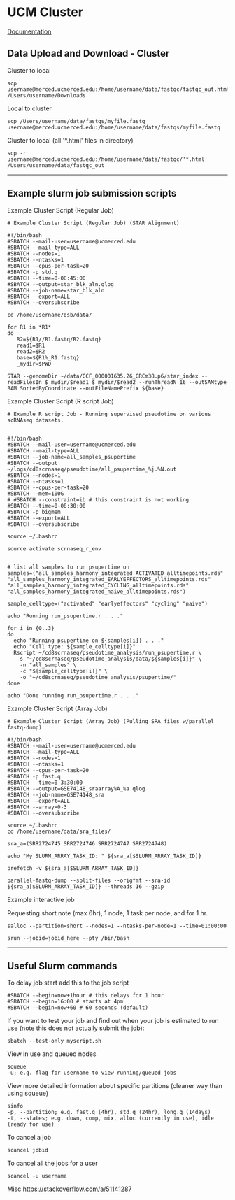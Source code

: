 # UCM Cluster

[Documentation](https://ucmerced.github.io/hpc_docs/#/)


## Data Upload and Download - Cluster

Cluster to local

    scp username@merced.ucmerced.edu:/home/username/data/fastqc/fastqc_out.html /Users/username/Downloads

Local to cluster

    scp /Users/username/data/fastqs/myfile.fastq username@merced.ucmerced.edu:/home/username/data/fastqs/myfile.fastq
    
Cluster to local (all '*.html' files in directory) 

    scp -r username@merced.ucmerced.edu:/home/username/data/fastqc/'*.html' /Users/username/data/fastqc_out

---
## Example slurm job submission scripts

Example Cluster Script (Regular Job)

    # Example Cluster Script (Regular Job) (STAR Alignment)

    #!/bin/bash
    #SBATCH --mail-user=username@ucmerced.edu
    #SBATCH --mail-type=ALL
    #SBATCH --nodes=1
    #SBATCH --ntasks=1
    #SBATCH --cpus-per-task=20
    #SBATCH -p std.q
    #SBATCH --time=0-08:45:00
    #SBATCH --output=star_blk_aln.qlog
    #SBATCH --job-name=star_blk_aln
    #SBATCH --export=ALL
    #SBATCH --oversubscribe

    cd /home/username/qsb/data/

    for R1 in *R1*
    do
       R2=${R1//R1.fastq/R2.fastq}
       read1=$R1
       read2=$R2
       base=${R1%_R1.fastq}
       _mydir=$PWD

    STAR --genomeDir ~/data/GCF_000001635.26_GRCm38.p6/star_index --readFilesIn $_mydir/$read1 $_mydir/$read2 --runThreadN 16 --outSAMtype BAM SortedByCoordinate --outFileNamePrefix ${base}


Example Cluster Script (R script Job)

    # Example R script Job - Running supervised pseudotime on various scRNAseq datasets.

    
    #!/bin/bash
    #SBATCH --mail-user=username@ucmerced.edu  
    #SBATCH --mail-type=ALL
    #SBATCH --job-name=all_samples_psupertime
    #SBATCH --output ~/logs/cd8scrnaseq/pseudotime/all_psupertime_%j.%N.out
    #SBATCH --nodes=1
    #SBATCH --ntasks=1
    #SBATCH --cpus-per-task=20
    #SBATCH --mem=100G
    # #SBATCH --constraint=ib # this constraint is not working
    #SBATCH --time=0-08:30:00
    #SBATCH -p bigmem
    #SBATCH --export=ALL
    #SBATCH --oversubscribe
    
    source ~/.bashrc
    
    source activate scrnaseq_r_env
    
    
    # list all samples to run psupertime on
    samples=("all_samples_harmony_integrated_ACTIVATED_alltimepoints.rds" "all_samples_harmony_integrated_EARLYEFFECTORS_alltimepoints.rds" "all_samples_harmony_integrated_CYCLING_alltimepoints.rds" "all_samples_harmony_integrated_naive_alltimepoints.rds")
    
    sample_celltype=("activated" "earlyeffectors" "cycling" "naive")
    
    echo "Running run_psupertime.r . . ."
    
    for i in {0..3}
    do
      echo "Running psupertime on ${samples[i]} . . ."
      echo "Cell type: ${sample_celltype[i]}"
      Rscript ~/cd8scrnaseq/pseudotime_analysis/run_psupertime.r \
       -s "~/cd8scrnaseq/pseudotime_analysis/data/${samples[i]}" \
        -n "all_samples" \
        -c "${sample_celltype[i]}" \
        -o "~/cd8scrnaseq/pseudotime_analysis/psupertime/"
    done
    
    echo "Done running run_psupertime.r . . ."


Example Cluster Script (Array Job)

    # Example Cluster Script (Array Job) (Pulling SRA files w/parallel fastq-dump)

    #!/bin/bash
    #SBATCH --mail-user=username@ucmerced.edu
    #SBATCH --mail-type=ALL
    #SBATCH --nodes=1
    #SBATCH --ntasks=1
    #SBATCH --cpus-per-task=20
    #SBATCH -p fast.q
    #SBATCH --time=0-3:30:00
    #SBATCH --output=GSE74148_sraarray%A_%a.qlog
    #SBATCH --job-name=GSE74148_sra
    #SBATCH --export=ALL
    #SBATCH --array=0-3
    #SBATCH --oversubscribe

    source ~/.bashrc
    cd /home/username/data/sra_files/

    sra_a=(SRR2724745 SRR2724746 SRR2724747 SRR2724748)

    echo "My SLURM_ARRAY_TASK_ID: " ${sra_a[$SLURM_ARRAY_TASK_ID]}

    prefetch -v ${sra_a[$SLURM_ARRAY_TASK_ID]}

    parallel-fastq-dump --split-files --origfmt --sra-id ${sra_a[$SLURM_ARRAY_TASK_ID]} --threads 16 --gzip



Example interactive job

Requesting short note (max 6hr), 1 node, 1 task per node, and for 1 hr.

    salloc --partition=short --nodes=1 --ntasks-per-node=1 --time=01:00:00

    srun --jobid=jobid_here --pty /bin/bash



---
## Useful Slurm commands

To delay job start add this to the job script

    #SBATCH --begin=now+1hour # this delays for 1 hour
    #SBATCH --begin=16:00 # starts at 4pm
    #SBATCH --begin=now+60 # 60 seconds (default)

If you want to test your job and find out when your job is estimated to run use (note this does not actually submit the job):

    sbatch --test-only myscript.sh

View in use and queued nodes

    squeue
    -u; e.g. flag for username to view running/queued jobs


View more detailed information about specific partitions (cleaner way than using squeue)

    sinfo
    -p, --partition; e.g. fast.q (4hr), std.q (24hr), long.q (14days)
    -t, --states; e.g. down, comp, mix, alloc (currently in use), idle (ready for use)


To cancel a job

    scancel jobid

To cancel all the jobs for a user

    scancel -u username

Misc 
https://stackoverflow.com/a/51141287
